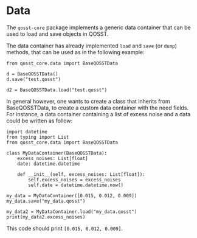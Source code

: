 # Data

The `qosst-core` package implements a generic data container that can be used to load and save objects in QOSST.

The data container has already implemented `load` and `save` (or `dump`) methods, that can be used as in the following example:

```{code-block} python
from qosst_core.data import BaseQOSSTData

d = BaseQOSSTData()
d.save("test.qosst")

d2 = BaseQOSSTData.load("test.qosst")
```

In general however, one wants to create a class that inherits from BaseQOSSTData, to create a custom data container with the need fields. For instance, a data container containing a list of excess noise and a data could be written as follow:

```{code-block} python
import datetime
from typing import List
from qosst_core.data import BaseQOSSTData

class MyDataContainer(BaseQOSSTData):
    excess_noises: List[float]
    date: datetime.datetime

    def __init__(self, excess_noises: List[float]):
        self.excess_noises = excess_noises
        self.date = datetime.datetime.now()

my_data = MyDataContainer([0.015, 0.012, 0.009])
my_data.save("my_data.qosst")

my_data2 = MyDataContainer.load("my_data.qosst")
print(my_data2.excess_noises)
```

This code should print `[0.015, 0.012, 0.009]`.